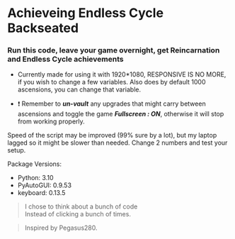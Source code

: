 # Achieveing Endless Cycle Backseated
### Run this code, leave your game overnight, get Reincarnation and Endless Cycle achievements

- Currently made for using it with 1920*1080, RESPONSIVE IS NO MORE, if you wish to change a few variables. Also does by default 1000 ascensions, you can change that variable.

- :exclamation: Remember to _**un-vault**_ any upgrades that might carry between ascensions and toggle the game _**Fullscreen : ON**_, otherwise it will stop from working properly.

Speed of the script may be improved (99% sure by a lot), but my laptop lagged so it might be slower than needed. Change 2 numbers and test your setup.

Package Versions:
- Python: 3.10
- PyAutoGUI: 0.9.53
- keyboard: 0.13.5

> I chose to think about a bunch of code  
> Instead of clicking a bunch of times.  

> Inspired by Pegasus280.

